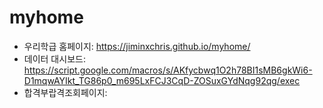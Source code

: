 # myhome

- 우리학급 홈페이지: https://jiminxchris.github.io/myhome/
- 데이터 대시보드: https://script.google.com/macros/s/AKfycbwq1O2h78BI1sMB6gkWi6-D1mqwAYIkt_TG86p0_m695LxFCJ3CqD-ZOSuxGYdNqg92qg/exec
- 합격부랍격조회페이지: 
